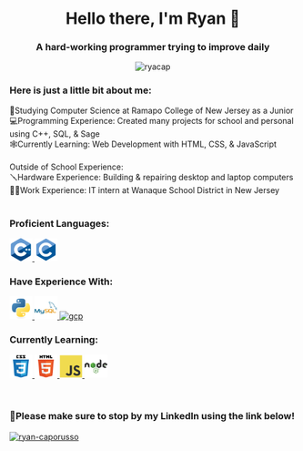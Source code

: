 <h1 align="center">Hello there, I'm Ryan 👋</h1>
<h3 align="center">A hard-working programmer trying to improve daily</h3>
<p align="center"> <img src="https://komarev.com/ghpvc/?username=ryacap&label=Profile%20views&color=0e75b6&style=flat" alt="ryacap" /> </p>

<h3>Here is just a little bit about me:</h3>
                📖Studying Computer Science at Ramapo College of New Jersey as a Junior<br/>
                💻Programming Experience: Created many projects for school and personal using C++, SQL, & Sage<br/>
                🕸️Currently Learning: Web Development with HTML, CSS, & JavaScript<br/>
                <br/>
                Outside of School Experience:<br/>
                🪛Hardware Experience: Building & repairing desktop and laptop computers<br/>
                👨‍💻Work Experience: IT intern at Wanaque School District in New Jersey<br/>
                <br/>

<h3 align="left">Proficient Languages:</h3>
<p align="left"> 
        <a href="https://www.w3schools.com/cpp/" target="_blank" rel="noreferrer"> <img src="https://raw.githubusercontent.com/devicons/devicon/master/icons/cplusplus/cplusplus-original.svg" alt="cplusplus" width="40" height="40"/> </a> 
        <a href="https://www.cprogramming.com/" target="_blank" rel="noreferrer"> <img src="https://raw.githubusercontent.com/devicons/devicon/master/icons/c/c-original.svg" alt="c" width="40" height="40"/> </a>
</p>

<h3 align="left">Have Experience With:</h3>
<p align="left">
        <a href="https://www.python.org" target="_blank" rel="noreferrer"> <img src="https://raw.githubusercontent.com/devicons/devicon/master/icons/python/python-original.svg" alt="python" width="40" height="40"/> </a>
        <a href="https://www.mysql.com/" target="_blank" rel="noreferrer"> <img src="https://raw.githubusercontent.com/devicons/devicon/master/icons/mysql/mysql-original-wordmark.svg" alt="mysql" width="40" height="40"/> </a> 
        <a href="https://cloud.google.com" target="_blank" rel="noreferrer"> <img src="https://www.vectorlogo.zone/logos/google_cloud/google_cloud-icon.svg" alt="gcp" width="40" height="40"/> </a>
</p>

<h3 align="left">Currently Learning:</h3>
<p align="left">
        <a href="https://www.w3schools.com/css/" target="_blank" rel="noreferrer"> <img src="https://raw.githubusercontent.com/devicons/devicon/master/icons/css3/css3-original-wordmark.svg" alt="css3" width="40" height="40"/> </a> 
        <a href="https://www.w3.org/html/" target="_blank" rel="noreferrer"> <img src="https://raw.githubusercontent.com/devicons/devicon/master/icons/html5/html5-original-wordmark.svg" alt="html5" width="40" height="40"/> </a> 
        <a href="https://developer.mozilla.org/en-US/docs/Web/JavaScript" target="_blank" rel="noreferrer"> <img src="https://raw.githubusercontent.com/devicons/devicon/master/icons/javascript/javascript-original.svg" alt="javascript" width="40" height="40"/> </a>
        <a href="https://nodejs.org" target="_blank" rel="noreferrer"> <img src="https://raw.githubusercontent.com/devicons/devicon/master/icons/nodejs/nodejs-original-wordmark.svg" alt="nodejs" width="40" height="40"/> </a> 
</p>

<br/>

<h3 align="left">🔗Please make sure to stop by my LinkedIn using the link below!</h3>
<p align="left">
        <a href="https://www.linkedin.com/in/ryan-caporusso/" target="blank"><img align="center" src="https://raw.githubusercontent.com/rahuldkjain/github-profile-readme-generator/master/src/images/icons/Social/linked-in-alt.svg" alt="ryan-caporusso" height="30" width="40" /></a>
</p>
